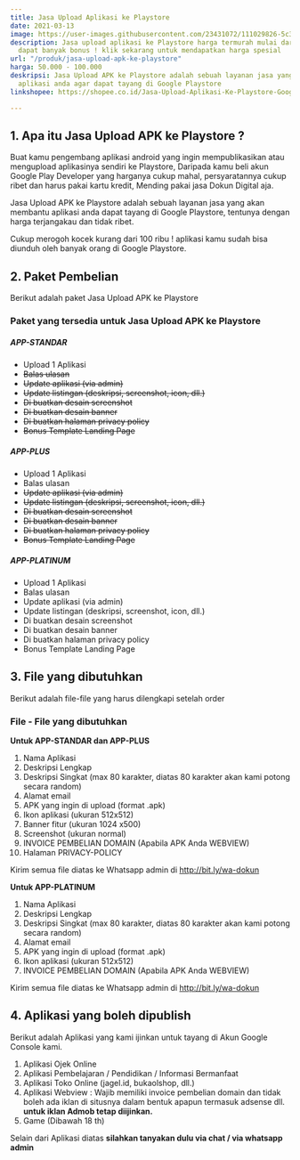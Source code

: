 ```yaml
---
title: Jasa Upload Aplikasi ke Playstore
date: 2021-03-13
image: https://user-images.githubusercontent.com/23431072/111029826-5c325b00-8431-11eb-9468-5e284befce00.png
description: Jasa upload aplikasi ke Playstore harga termurah mulai dari 50 ribuan
  dapat banyak bonus ! klik sekarang untuk mendapatkan harga spesial
url: "/produk/jasa-upload-apk-ke-playstore"
harga: 50.000 - 100.000
deskripsi: Jasa Upload APK ke Playstore adalah sebuah layanan jasa yang akan membantu
  aplikasi anda agar dapat tayang di Google Playstore
linkshopee: https://shopee.co.id/Jasa-Upload-Aplikasi-Ke-Playstore-Google-Play-Console-i.8263390.3353433342

---
```

## 1. Apa itu Jasa Upload APK ke Playstore ?

Buat kamu pengembang aplikasi android yang ingin mempublikasikan atau mengupload aplikasinya sendiri ke Playstore, Daripada kamu beli akun Google Play Developer yang harganya cukup mahal, persyaratannya cukup ribet dan harus pakai kartu kredit, Mending pakai jasa Dokun Digital aja.

Jasa Upload APK ke Playstore adalah sebuah layanan jasa yang akan membantu aplikasi anda dapat tayang di Google Playstore, tentunya dengan harga terjangakau dan tidak ribet.

Cukup merogoh kocek kurang dari 100 ribu ! aplikasi kamu sudah bisa diunduh oleh banyak orang di Google Playstore.

## 2. Paket Pembelian

Berikut adalah paket Jasa Upload APK ke Playstore

### Paket yang tersedia untuk Jasa Upload APK ke Playstore

<div class="row mt-5">

<div class="col-md-4"> <!-- APP-STANDAR -->
<div class="card">
<div class="card-body">
<h5 class="card-title">APP-STANDAR</h5>
<ul>
<li>Upload 1 Aplikasi</li>
<li><s>Balas ulasan</s></li>
<li><s>Update aplikasi (via admin)</s></li>
<li><s>Update listingan (deskripsi, screenshot, icon, dll.)</s></li>
<li><s>Di buatkan desain screenshot</s></li>
<li><s>Di buatkan desain banner</s></li>
<li><s>Di buatkan halaman privacy policy</s></li>
<li><s>Bonus Template Landing Page</s></li>
</ul>
</div>
</div>
</div>

<div class="col-md-4"> <!-- APP-PLUS -->
<div class="card">
<div class="card-body">
<h5 class="card-title">APP-PLUS</h5>
<ul>
<li>Upload 1 Aplikasi</li>
<li>Balas ulasan</li>
<li><s>Update aplikasi (via admin)</s></li>
<li><s>Update listingan (deskripsi, screenshot, icon, dll.)</s></li>
<li><s>Di buatkan desain screenshot</s></li>
<li><s>Di buatkan desain banner</s></li>
<li><s>Di buatkan halaman privacy policy</s></li>
<li><s>Bonus Template Landing Page</s></li>
</ul>
</div>
</div>
</div>

<div class="col-md-4"> <!-- APP-PLATINUM -->
<div class="card">
<div class="card-body">
<h5 class="card-title">APP-PLATINUM</h5>
<ul>
<li>Upload 1 Aplikasi</li>
<li>Balas ulasan</li>
<li>Update aplikasi (via admin)</li>
<li>Update listingan (deskripsi, screenshot, icon, dll.)</li>
<li>Di buatkan desain screenshot</li>
<li>Di buatkan desain banner</li>
<li>Di buatkan halaman privacy policy</li>
<li>Bonus Template Landing Page</li>
</ul>
</div>
</div>
</div>

<!-- <div class="col-md-3"> <!-- APP-MAX
<div class="card">
<div class="card-body">
<h5 class="card-title">APP-MAX</h5>
<ul>
<li>Upload 1 Aplikasi</li>
<li>Balas ulasan</li>
<li>Update aplikasi (via admin)</li>
<li>Update listingan (deskripsi, screenshot, icon, dll.)</li>
<li>Di buatkan desain screenshot</li>
<li>Di buatkan desain banner</li>
<li>Di buatkan halaman privacy policy</li>
<li>Bonus Template Landing Page</li>
</ul>
</div>
</div>
</div>-->

</div>

## 3. File yang dibutuhkan

Berikut adalah file-file yang harus dilengkapi setelah order

### File - File yang dibutuhkan

**Untuk APP-STANDAR dan APP-PLUS**

 1. Nama Aplikasi
 2. Deskripsi Lengkap
 3. Deskripsi Singkat (max 80 karakter, diatas 80 karakter akan kami potong secara random)
 4. Alamat email
 5. APK yang ingin di upload (format .apk)
 6. Ikon aplikasi (ukuran 512x512)
 7. Banner fitur (ukuran 1024 x500)
 8. Screenshot (ukuran normal)
 9. INVOICE PEMBELIAN DOMAIN (Apabila APK Anda WEBVIEW)
10. Halaman PRIVACY-POLICY

Kirim semua file diatas ke Whatsapp admin di http://bit.ly/wa-dokun

**Untuk APP-PLATINUM**

1. Nama Aplikasi
2. Deskripsi Lengkap
3. Deskripsi Singkat (max 80 karakter, diatas 80 karakter akan kami potong secara random)
4. Alamat email
5. APK yang ingin di upload (format .apk)
6. Ikon aplikasi (ukuran 512x512)
7. INVOICE PEMBELIAN DOMAIN (Apabila APK Anda WEBVIEW)

Kirim semua file diatas ke Whatsapp admin di http://bit.ly/wa-dokun

## 4. Aplikasi yang boleh dipublish

Berikut adalah Aplikasi yang kami ijinkan untuk tayang di Akun Google Console kami.

1. Aplikasi Ojek Online
2. Aplikasi Pembelajaran / Pendidikan / Informasi Bermanfaat
3. Aplikasi Toko Online (jagel.id, bukaolshop, dll.)
4. Aplikasi Webview : Wajib memiliki invoice pembelian domain dan tidak boleh ada iklan di situsnya dalam bentuk apapun termasuk adsense dll. **untuk iklan Admob tetap diijinkan.**
5. Game (Dibawah 18 th)

Selain dari Aplikasi diatas **silahkan tanyakan dulu via chat / via whatsapp admin**